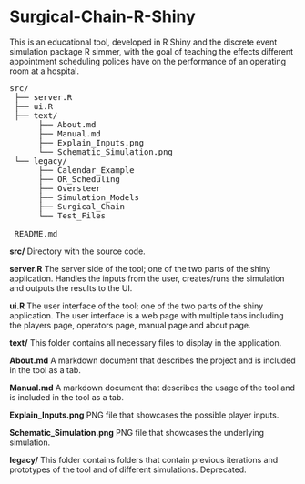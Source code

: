 # Surgical-Chain-R-Shiny
This is an educational tool, developed in R Shiny and the discrete event simulation package R simmer, with the goal of teaching the effects different appointment scheduling polices have on the performance of an operating room at a hospital. 

<pre>
src/  
 ├── server.R  
 ├── ui.R   
 ├── text/  
      ├── About.md  
      ├── Manual.md
      ├── Explain_Inputs.png 
      └── Schematic_Simulation.png 
 └── legacy/  
      ├── Calendar_Example
      ├── OR_Scheduling
      ├── Oversteer 
      ├── Simulation_Models
      ├── Surgical_Chain
      └── Test_Files
      
 README.md  
</pre>


**src/** Directory with the source code.

**server.R** The server side of the tool; one of the two parts of the shiny application. Handles the inputs from the user, creates/runs the simulation and outputs the results to the UI.

**ui.R** The user interface of the tool; one of the two parts of the shiny application. The user interface is a web page with multiple tabs including the players page, operators page, manual page and about page. 

**text/** This folder contains all necessary files to display in the application.

**About.md** A markdown document that describes the project and is included in the tool as a tab. 

**Manual.md** A markdown document that describes the usage of the tool and is included in the tool as a tab. 

**Explain_Inputs.png** PNG file that showcases the possible player inputs.

**Schematic_Simulation.png** PNG file that showcases the underlying simulation. 

**legacy/** This folder contains folders that contain previous iterations and prototypes of the tool and of different simulations. Deprecated.
